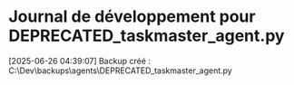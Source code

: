 # Journal de développement pour DEPRECATED_taskmaster_agent.py

[2025-06-26 04:39:07] Backup créé : C:\Dev\backups\agents\DEPRECATED_taskmaster_agent.py
